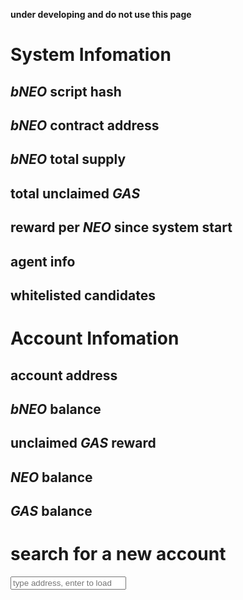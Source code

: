 **under developing and do not use this page**

# System Infomation

## *bNEO* script hash

## *bNEO* contract address

## *bNEO* total supply

## total unclaimed *GAS*

## reward per *NEO* since system start

## agent info

## whitelisted candidates

# Account Infomation

## account address

## *bNEO* balance

## unclaimed *GAS* reward

## *NEO* balance

## *GAS* balance

# search for a new account

<input id="account" placeholder="type address, enter to load" />

<script src="index.js" />
